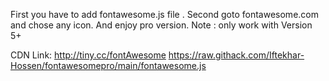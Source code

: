 First you have to add fontawesome.js file .
Second goto fontawesome.com and chose any icon. And enjoy pro version. 
Note : only work with Version 5+

CDN Link: http://tiny.cc/fontAwesome
          https://raw.githack.com/Iftekhar-Hossen/fontawesomepro/main/fontawesome.js
